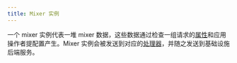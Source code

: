```yaml
---
title: Mixer 实例
---
```

一个 mixer 实例代表一堆 mixer 数据，这些数据通过检查一组请求的[属性](#%E5%B1%9E%E6%80%A7)和应用操作者提配置产生。Mixer 实例会被发送到对应的[处理器](#mixer-%E5%A4%84%E7%90%86%E5%99%A8)，并随之发送到基础设施后端服务。